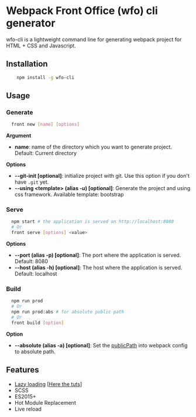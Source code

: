 # Webpack Front Office (wfo) cli generator
 wfo-cli is a lightweight command line for generating webpack project for HTML + CSS and Javascript.

## Installation
``` bash
    npm install -g wfo-cli
```

## Usage
### Generate
``` bash
  front new [name] [options]
```
**Argument**

 - **name**: name of the directory which you want to generate project. Default: Current directory

**Options**

 -  **--git-init [optional]**: initialize project with git. Use this option if you don't have `.git` yet.
 - **--using &lt;template&gt; (alias *-u*) [optional]**: Generate the project and using css framework. Available template: bootstrap

### Serve
``` bash
  npm start # the application is served on http://localhost:8080
  # Or
  front serve [options] <value>
```

**Options**

 - **--port (alias -p) [optional]**: The port where the application is served. Default: 8080
 - **--host (alias -h) [optional]**: The host where the application is served. Default: localhost

### Build
``` bash
  npm run prod
  # Or
  npm run prod:abs # for absolute public path
  # Or
  front build [option]
```

**Option**   

   - **--absolute (alias -a) [optional]**: Set the [publicPath](https://webpack.js.org/guides/public-path/) into webpack config to absolute path.


## Features

 - [Lazy loading](https://webpack.js.org/guides/lazy-loading/) [[Here the tuts](https://github.com/radonirinamaminiaina/wfo-cli/wiki/Lazy-loading-tutorial-using-wfo-cli)]
 - SCSS
 - ES2015+
 - Hot Module Replacement
 - Live reload